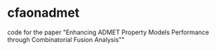 # cfaonadmet
code for the paper "Enhancing ADMET Property Models Performance through Combinatorial Fusion Analysis""
